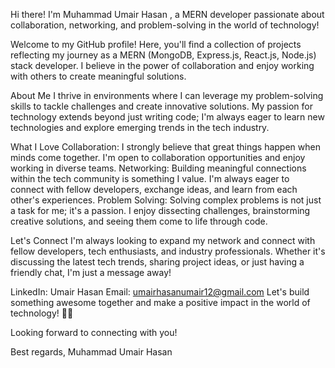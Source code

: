 Hi there! I'm Muhammad Umair Hasan , a MERN developer passionate about collaboration, networking, and problem-solving in the world of technology!

Welcome to my GitHub profile! Here, you'll find a collection of projects reflecting my journey as a MERN (MongoDB, Express.js, React.js, Node.js) stack developer. I believe in the power of collaboration and enjoy working with others to create meaningful solutions.

About Me
I thrive in environments where I can leverage my problem-solving skills to tackle challenges and create innovative solutions. My passion for technology extends beyond just writing code; I'm always eager to learn new technologies and explore emerging trends in the tech industry.

What I Love
Collaboration: I strongly believe that great things happen when minds come together. I'm open to collaboration opportunities and enjoy working in diverse teams.
Networking: Building meaningful connections within the tech community is something I value. I'm always eager to connect with fellow developers, exchange ideas, and learn from each other's experiences.
Problem Solving: Solving complex problems is not just a task for me; it's a passion. I enjoy dissecting challenges, brainstorming creative solutions, and seeing them come to life through code.


Let's Connect
I'm always looking to expand my network and connect with fellow developers, tech enthusiasts, and industry professionals. Whether it's discussing the latest tech trends, sharing project ideas, or just having a friendly chat, I'm just a message away!


LinkedIn: Umair Hasan
Email: umairhasanumair12@gmail.com
Let's build something awesome together and make a positive impact in the world of technology! 🚀🌟

Looking forward to connecting with you!

Best regards,
Muhammad Umair Hasan
